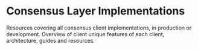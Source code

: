 # Consensus Layer Implementations

Resources covering all consensus client implementations, in production or development. Overview of client unique features of each client, architecture, guides and resources. 